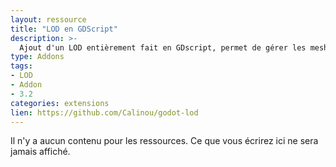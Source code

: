 ```yaml
---
layout: ressource
title: "LOD en GDScript"
description: >-
  Ajout d'un LOD entièrement fait en GDscript, permet de gérer les mesh, lumieres et particules.
type: Addons
tags:
- LOD
- Addon
- 3.2
categories: extensions
lien: https://github.com/Calinou/godot-lod
---
```


Il n'y a aucun contenu pour les ressources.
Ce que vous écrirez ici ne sera jamais affiché.
